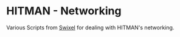 # HITMAN - Networking
Various Scripts from [Swixel](github.com/awstanley) for dealing with HITMAN's networking.
